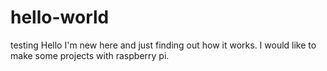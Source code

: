 # hello-world
testing
Hello I'm new here and just finding out how it works. I would like to make some projects with raspberry pi.
